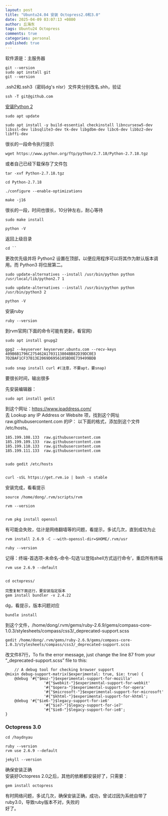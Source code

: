 ```yaml
---
layout: post
title: "Ubuntu24.04 安装 Octopress2.0和3.0"
date: 2025-04-09 03:07:13 +0800
author: 丘海东 
tags: Ubuntu24 Octopress
comments: true
categories: personal
published: true
---
```



软件源是：主服务器  

    git --version
    sudo apt install git
    git --version

.ssh2和.ssh3（密码dg's nlsr）文件夹分别改名.shh，验证  

    ssh -T git@github.com
    
[安装Python 2](https://qiuhaidong.github.io/blog/2025/04/08/how-to-install-python-2-dot-7-on-ubuntu-24-dot-04/)  
<!--more-->

    sudo apt update 
    
    sudo apt install -y build-essential checkinstall libncursesw5-dev libssl-dev libsqlite3-dev tk-dev libgdbm-dev libc6-dev libbz2-dev libffi-dev
    
    
很长的一段命令执行提示  
    
    wget https://www.python.org/ftp/python/2.7.18/Python-2.7.18.tgz
    
或者自己已经下载保存了文件包  

    tar -xvf Python-2.7.18.tgz
    
    cd Python-2.7.18
    
    ./configure --enable-optimizations
    
    make -j16
    
很长的一段，时间也很长，10分钟左右，耐心等待  

    sudo make install
    
    python -V
    
返回上级目录  

    cd ``
    
    
更改优先级并将 Python2 设置在顶部，以便应用程序可以将其作为默认版本调用。而 Python3 将位居第二。  

    sudo update-alternatives --install /usr/bin/python python /usr/local/lib/python2.7 1

    sudo update-alternatives --install /usr/bin/python python /usr/bin/python3 2
    
    python -V
    
    
安装ruby  

    ruby --version
    
到rvm官网(下面的命令可能有更新，看官网)  

    sudo apt install gnupg2

    gpg2 --keyserver keyserver.ubuntu.com --recv-keys 409B6B1796C275462A1703113804BB82D39DC0E3 7D2BAF1CF37B13E2069D6956105BD0E739499BDB
    
    sudo snap install curl #(注意，不要apt，要snap)
    
要很长时间，输出很多  
    
    
先安装编辑器：  

    sudo apt install gedit

到这个网址：https://www.ipaddress.com/  
去 Lookup any IP Address or Website 项，找到这个网址 raw.githubusercontent.com 的IP：
以下面的格式，添加到这个文件 /etc/hosts。  

    185.199.108.133  raw.githubusercontent.com
    185.199.109.133  raw.githubusercontent.com
    185.199.110.133  raw.githubusercontent.com
    185.199.111.133  raw.githubusercontent.com
    
    
    sudo gedit /etc/hosts
    
    
    curl -sSL https://get.rvm.io | bash -s stable
    
安装完成，看看提示  

    source /home/dong/.rvm/scripts/rvm
    
    rvm --version
    
 
    rvm pkg install openssl

有可能会失败，估计是网络翻墙等的问题，看提示，多试几次，直到成功为止  

    rvm install 2.6.9 -C --with-openssl-dir=$HOME/.rvm/usr
    
    ruby --version
    
记得：终端-首选项-未命名-命令-勾选‘以登陆shell方式运行命令’，重启所有终端  

    rvm use 2.6.9 --default
    
    
    cd octopress/
    
    完整复制下面这行，要安装指定版本
    gem install bundler -v 2.4.22
    
    
dg，看提示，版本问题对应  
    
    
    bundle install
    
    
到这个文件，/home/dong/.rvm/gems/ruby-2.6.9/gems/compass-core-1.0.3/stylesheets/compass/css3/_deprecated-support.scss  

    gedit /home/dong/.rvm/gems/ruby-2.6.9/gems/compass-core-1.0.3/stylesheets/compass/css3/_deprecated-support.scss


改文件87行，To fix the error message, just change the line 87 from your “_deprecated-support.scss” file to this:  


```
    // A debug tool for checking browser support
@mixin debug-support-matrix($experimental: true, $ie: true) {
    @debug '#{"$moz-"}$experimental-support-for-mozilla'
                 '#{"$webkit-"}$experimental-support-for-webkit'
                 '#{"$opera-"}$experimental-support-for-opera'
                 '#{"$microsoft-"}$experimental-support-for-microsoft'
                 '#{"$khtml-"}$experimental-support-for-khtml';
    @debug '#{"$ie6-"}$legacy-support-for-ie6'
                 '#{"$ie7-"}$legacy-support-for-ie7'
                 '#{"$ie8-"}$legacy-support-for-ie8';
}
```

### Octopress 3.0
```
cd /haydnyau
```
```
ruby --version
rvm use 2.6.9 --default
```
```
jekyll --version
```
确保安装正确  
安装好Octopress 2.0之后，其他的依赖都安装好了，只需要：  
```
gem install octopress
```
有时网络问题，多试几次，确保安装正确，成功，曾试过因为系统自带了ruby3.0，导致ruby版本不对，失败的  
好了。
